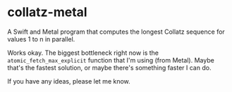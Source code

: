 # collatz-metal
A Swift and Metal program that computes the longest Collatz sequence for values 1 to n in parallel.

Works okay. The biggest bottleneck right now is the <code>atomic_fetch_max_explicit</code> function that I'm using (from Metal).
Maybe that's the fastest solution, or maybe there's something faster I can do.

If you have any ideas, please let me know.
